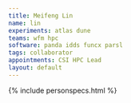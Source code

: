 ```yaml
---
title: Meifeng Lin
name: lin
experiments: atlas dune
teams: wfm hpc
software: panda idds funcx parsl
tags: collaborator
appointments: CSI HPC Lead
layout: default
---
```


{% include personspecs.html %}
